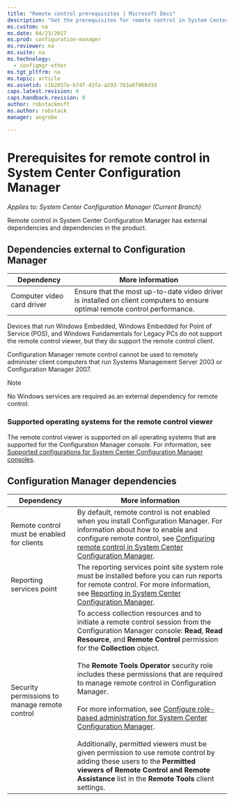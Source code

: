 ```yaml
---
title: "Remote control prerequisites | Microsoft Docs"
description: "Get the prerequisites for remote control in System Center Configuration Manager."
ms.custom: na
ms.date: 04/23/2017
ms.prod: configuration-manager
ms.reviewer: na
ms.suite: na
ms.technology:
  - configmgr-other
ms.tgt_pltfrm: na
ms.topic: article
ms.assetid: c1b2057e-b74f-43fa-a293-763a8f866d3d
caps.latest.revision: 6
caps.handback.revision: 0
author: robstackmsft
ms.author: robstack
manager: angrobe

---
```

# Prerequisites for remote control in System Center Configuration Manager

*Applies to: System Center Configuration Manager (Current Branch)*

Remote control in System Center Configuration Manager has external dependencies and dependencies in the product.  

## Dependencies external to Configuration Manager  

|Dependency|More information|  
|----------------|----------------------|  
|Computer video card driver|Ensure that the most up-to-date video driver is installed on client computers to ensure optimal remote control performance.|  

 Devices that run Windows Embedded, Windows Embedded for Point of Service (POS), and Windows Fundamentals for Legacy PCs do not support the remote control viewer, but they do support the remote control client.  

 Configuration Manager remote control cannot be used to remotely administer client computers that run Systems Management Server 2003 or Configuration Manager 2007.  

> [!NOTE]  
>  No Windows services are required as an external dependency for remote control.  

### Supported operating systems for the remote control viewer  
The remote control viewer is supported on all operating systems that are supported for the Configuration Manager console. For information, see [Supported configurations for System Center Configuration Manager consoles](../../../../core/plan-design/configs/supported-operating-systems-consoles.md).   

## Configuration Manager dependencies  

|Dependency|More information|  
|----------------|----------------------|  
|Remote control must be enabled for clients|By default, remote control is not enabled when you install Configuration Manager. For information about how to enable and configure remote control, see [Configuring remote control in System Center Configuration Manager](../../../../core/clients/manage/remote-control/configuring-remote-control.md).|  
|Reporting services point|The reporting services point site system role must be installed before you can run reports for remote control. For more information, see [Reporting in System Center Configuration Manager](../../../../core/servers/manage/reporting.md).|  
|Security permissions to manage remote control|To access collection resources and to initiate a remote control session from the Configuration Manager console: **Read**, **Read Resource**, and **Remote Control** permission for the **Collection** object.<br /><br /> The **Remote Tools Operator** security role includes these permissions that are required to manage remote control in Configuration Manager.<br /><br /> For more information, see [Configure role-based administration for System Center Configuration Manager](../../../../core/servers/deploy/configure/configure-role-based-administration.md).<br /><br /> Additionally, permitted viewers must be given permission to use remote control by adding these users to the **Permitted viewers of Remote Control and Remote Assistance** list in the **Remote Tools** client settings.
